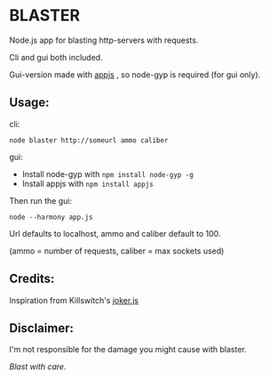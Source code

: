 BLASTER
=======

Node.js app for blasting http-servers with requests.

Cli and gui both included.

Gui-version made with [appjs](https://github.com/appjs/appjs) , so node-gyp is required (for gui only).

Usage:
------
cli:
```
node blaster http://someurl ammo caliber
```

gui:
* Install node-gyp with `npm install node-gyp -g`
* Install appjs with `npm install appjs`

Then run the gui:
```
node --harmony app.js
```

Url defaults to localhost, ammo and caliber default to 100.

(ammo = number of requests, caliber = max sockets used)

Credits:
--------
Inspiration from Killswitch's [joker.js](https://github.com/killswitch/joker.js)

Disclaimer:
-----------
I'm not responsible for the damage you might cause with blaster.

_Blast with care._
